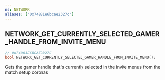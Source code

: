 ```yaml
---
ns: NETWORK
aliases: ["0x74881e6bcae2327c"]
---
```

## NETWORK_GET_CURRENTLY_SELECTED_GAMER_HANDLE_FROM_INVITE_MENU

```c
// 0x74881E6BCAE2327C
bool NETWORK_GET_CURRENTLY_SELECTED_GAMER_HANDLE_FROM_INVITE_MENU();
```

Gets the gamer handle that's currently selected in the invite menus from the match setup coronas

